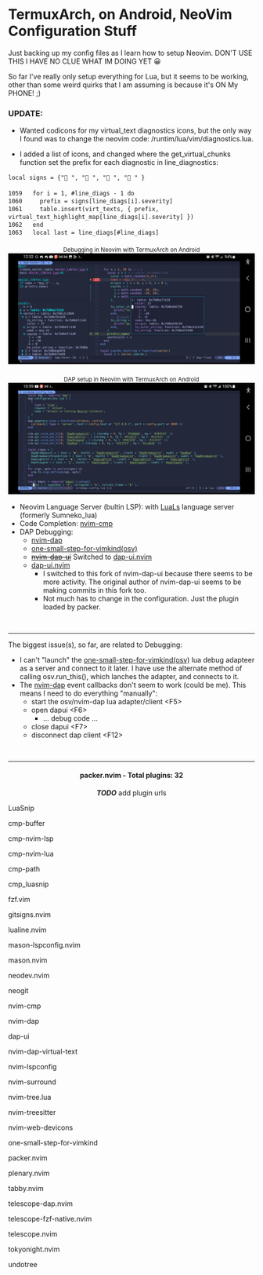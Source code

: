# TermuxArch, on Android, NeoVim Configuration Stuff
Just backing up my config files as I learn how to setup Neovim.
DON'T USE THIS I HAVE NO CLUE WHAT IM DOING YET 😀

So far I've really only setup everything for Lua, but it seems to be working,
other than some weird quirks that I am assuming is because it's ON My PHONE! ;)

### UPDATE:
* Wanted codicons for my virtual_text diagnostics icons, but the only way I
found was to change the neovim code: /runtim/lua/vim/diagnostics.lua.

* I added a list of icons, and changed where the get_virtual_chunks function set
the prefix for each diagnostic in line_diagnostics:
```
local signs = {" ", " ", " ", " " }

1059   for i = 1, #line_diags - 1 do
1060     prefix = signs[line_diags[i].severity]
1061     table.insert(virt_texts, { prefix, virtual_text_highlight_map[line_diags[i].severity] })
1062   end
1063   local last = line_diags[#line_diags]

```
<div align="center">

<sub>Debugging in Neovim with TermuxArch on Android</sub>
![Debugging](images/nvim-android-debug.jpg?raw=true)

<sub>DAP setup in Neovim with TermuxArch on Android</sub>
![DAP Config](images/nvim-android-config.jpg?raw=true)

</div>

* Neovim Language Server (bultin LSP): with [LuaLs](https://github.com/LuaLS/lua-language-server) language server (formerly Sumneko_lua) 
* Code Completion: [nvim-cmp](https://github.com/hrsh7th/nvim-cmp)
* DAP Debugging:
  * [nvim-dap](https://github.com/mfussenegger/nvim-dap)
  * [one-small-step-for-vimkind(osv)](https://github.com/jbyuki/one-small-step-for-vimkind) 
  * [<strike>nvim-dap-ui</strike>](https://github.com/mfussenegger/nvim-dap) Switched to [dap-ui.nvim](https://github.com/sar/dap-ui.nvim)
  * [dap-ui.nvim](https://github.com/sar/dap-ui.nvim)
    * I switched to this fork of nvim-dap-ui because there seems to be more activity. The original author of nvim-dap-ui seems to be making commits in this fork too.
    * Not much has to change in the configuration. Just the plugin loaded by packer.
<br/>

---

The biggest issue(s), so far, are related to Debugging:
* I can't "launch" the [one-small-step-for-vimkind(osv)](https://github.com/jbyuki/one-small-step-for-vimkind) lua debug adapteer as a server 
and connect to it later. I have use the alternate method of calling osv.run_this(),
which lanches the adapter, and connects to it.
* The [nvim-dap](https://github.com/mfussenegger/nvim-dap) event callbacks don't seem to work (could be me). This means I 
need to do everything "manually": 
  * start the osv/nvim-dap lua adapter/client \<F5\>
  * open dapui \<F6\>
    * ... debug code ...
  * close dapui \<F7\>
  * disconnect dap client \<F12\>
<br/>

---

<div align="center">

#### packer.nvim - Total plugins: 32

**_TODO_** add plugin urls
<p align="left"> LuaSnip</p>
<p align="left"> cmp-buffer </p> 
<p align="left"> cmp-nvim-lsp </p> 
<p align="left"> cmp-nvim-lua </p> 
<p align="left"> cmp-path </p> 
<p align="left"> cmp_luasnip </p> 
<p align="left"> fzf.vim </p> 
<p align="left"> gitsigns.nvim </p> 
<p align="left"> lualine.nvim </p> 
<p align="left"> mason-lspconfig.nvim </p> 
<p align="left"> mason.nvim </p> 
<p align="left"> neodev.nvim </p> 
<p align="left"> neogit </p> 
<p align="left"> nvim-cmp </p> 
<p align="left"> nvim-dap </p> 
<p align="left"> dap-ui </p> 
<p align="left"> nvim-dap-virtual-text </p> 
<p align="left"> nvim-lspconfig </p> 
<p align="left"> nvim-surround </p> 
<p align="left"> nvim-tree.lua </p> 
<p align="left"> nvim-treesitter </p> 
<p align="left"> nvim-web-devicons </p> 
<p align="left"> one-small-step-for-vimkind </p> 
<p align="left"> packer.nvim </p> 
<p align="left"> plenary.nvim </p> 
<p align="left"> tabby.nvim </p> 
<p align="left"> telescope-dap.nvim </p> 
<p align="left"> telescope-fzf-native.nvim </p> 
<p align="left"> telescope.nvim </p> 
<p align="left"> tokyonight.nvim </p> 
<p align="left"> undotree </p> 
</div>
</div>
